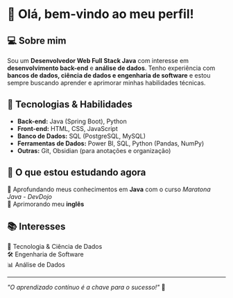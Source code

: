 # 👋 Olá, bem-vindo ao meu perfil!  

## 💻 Sobre mim  
Sou um **Desenvolvedor Web Full Stack Java** com interesse em **desenvolvimento back-end** e **análise de dados**. Tenho experiência com **bancos de dados, ciência de dados e engenharia de software** e estou sempre buscando aprender e aprimorar minhas habilidades técnicas.  

## 🚀 Tecnologias & Habilidades  
- **Back-end:** Java (Spring Boot), Python  
- **Front-end:** HTML, CSS, JavaScript  
- **Banco de Dados:** SQL (PostgreSQL, MySQL)  
- **Ferramentas de Dados:** Power BI, SQL, Python (Pandas, NumPy)  
- **Outras:** Git, Obsidian (para anotações e organização)  

## 🎯 O que estou estudando agora  
📌 Aprofundando meus conhecimentos em **Java** com o curso *Maratona Java - DevDojo*  
📌 Aprimorando meu **inglês**  

## 📚 Interesses  
📖 Tecnologia & Ciência de Dados  
🛠️ Engenharia de Software  
📊 Análise de Dados  

---

*"O aprendizado contínuo é a chave para o sucesso!"* 🚀  
